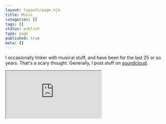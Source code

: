 ```yaml
---
layout: layouts/page.njk
title: Music
categories: []
tags: []
status: publish
type: page
published: true
meta: {}
---
```

<p>
  I occasionally tinker with musical stuff, and have been for the last 25 or
  so years. That's a scary thought. Generally, I post stuff on
  <a target="_blank" href="http://soundcloud.com/gilesdring">soundcloud</a>.
</p>

<iframe class='embedded-content half-width soundcloud centred'
  src="https://w.soundcloud.com/player/?url=https%3A//api.soundcloud.com/users/385640&amp;auto_play=false&amp;hide_related=false&amp;show_comments=true&amp;show_user=true&amp;show_reposts=false&amp;visual=true">
</iframe>
